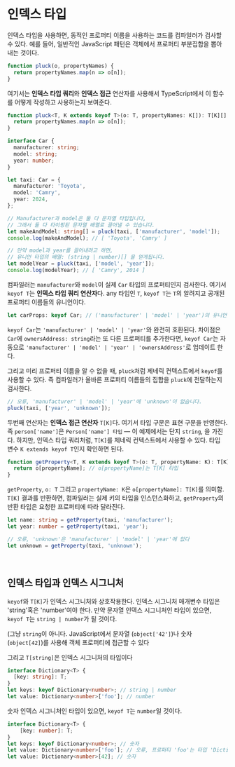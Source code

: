 # 인덱스 타입

인덱스 타입을 사용하면, 동적인 프로퍼티 이름을 사용하는 코드를 컴파일러가 검사할 수 있다. 예를 들어, 일반적인 JavaScript 패턴은 객체에서 프로퍼티 부분집합을 뽑아내는 것이다.

```js
function pluck(o, propertyNames) {
  return propertyNames.map(n => o[n]);
}
```

여기서는 **인덱스 타입 쿼리**와 **인덱스 접근** 연산자를 사용해서 TypeScript에서 이  함수를 어떻게 작성하고 사용하는지 보여준다.

```ts
function pluck<T, K extends keyof T>(o: T, propertyNames: K[]): T[K][] {
  return propertyNames.map(n => o[n]);
}

interface Car {
  manufacturer: string;
  model: string;
  year: number;
}

let taxi: Car = {
  manufacturer: 'Toyota',
  model: 'Camry',
  year: 2024,
};

// Manufacturer과 model은 둘 다 문자열 타입입니다,
// 그래서 둘 다 타이핑된 문자열 배열로 끌어낼 수 있습니다.
let makeAndModel: string[] = pluck(taxi, ['manufacturer', 'model']);
console.log(makeAndModel); // [ 'Toyota', 'Camry' ]

// 만약 model과 year를 끌어내려고 하면,
// 유니언 타입의 배열: (string | number)[] 을 얻게됩니다.
let modelYear = pluck(taxi, ['model', 'year']);
console.log(modelYear); // [ 'Camry', 2014 ]
```

컴파일러는 `manufacturer`와 `model`이 실제 `Car` 타입의 프로퍼티인지 검사한다. 여기서 `keyof T`는 **인덱스 타입 쿼리 연산자**다. any 타입인 `T`, `keyof T`는 `T`의 알려지고 공개된 프로퍼티 이름들의 유니언이다.

```ts
let carProps: keyof Car; // ('manufacturer' | 'model' | 'year')의 유니언
```

`keyof Car`는 `'manufacturer' | 'model' | 'year'`와 완전히 호환된다. 차이점은 `Car`에 `ownersAddress: string`라는 또 다른 프로퍼티를 추가한다면, `keyof Car`는 자동으로 `'manufacturer' | 'model' | 'year' | 'ownersAddress'`로 업데이트 한다.

그리고 미리 프로퍼티 이름을 알 수 없을 때, `pluck`처럼 제네릭 컨텍스트에서 `keyof`를 사용할 수 있다. 즉 컴파일러가 올바른 프로퍼티 이름들의 집합을 `pluck`에 전달하는지 검사한다.

```ts
// 오류, 'manufacturer' | 'model' | 'year'에 'unknown'이 없습니다.
pluck(taxi, ['year', 'unknown']);
```

두번째 연산자는 **인덱스 접근 연산자** `T[K]`다. 여기서 타입 구문은 표현 구문을 반영한다. 즉 `person['name']`은 `Person['name'] 타입` — 이 예제에서는 단지 `string`, 을 가진다. 하지만, 인덱스 타입 쿼리처럼, `T[K]`를 제네릭 컨텍스트에서 사용할 수 있다. 타입 변수 `K extends keyof T`인지 확인하면 된다.

```ts
function getProperty<T, K extends keyof T>(o: T, propertyName: K): T[K] {
  return o[propertyName]; // o[propertyName]는 T[K] 타입
}
```

`getProperty`, `o: T` 그리고 `propertyName: K`은 `o[propertyName]: T[K]`를 의미함. `T[K]` 결과를 반환하면, 컴파일러는 실제 키의 타입을 인스턴스화하고, `getProperty`의 반환 타입은 요청한 프로퍼티에 따라 달라진다.

```ts
let name: string = getProperty(taxi, 'manufacturer');
let year: number = getProperty(taxi, 'year');

// 오류, 'unknown'은 'manufacturer' | 'model' | 'year'에 없다
let unknown = getProperty(taxi, 'unknown');
```

<br/>

## 인덱스 타입과 인덱스 시그니처

`keyof`와 `T[K]`가 인덱스 시그니처와 상호작용한다. 인덱스 시그니처 매개변수 타입은 'string'혹은 'number'여야 한다. 만약 문자열 인덱스 시그니처인 타입이 있으면, `keyof T`는 `string | number`가 될 것이다.

(그냥 `string`이 아니다. JavaScript에서 문자열 (`object['42']`)나 숫자 (`object[42]`)를 사용해 객체 프로퍼티에 접근할 수 있다 

그리고 `T[string]`은 인덱스 시그니처의 타입이다

```ts
interface Dictionary<T> {
  [key: string]: T;
}
let keys: keyof Dictionary<number>; // string | number
let value: Dictionary<number>['foo']; // number
```

숫자 인덱스 시그니처인 타입이 있으면, `keyof T`는 `number`일 것이다.

```ts
interface Dictionary<T> {
    [key: number]: T;
}
let keys: keyof Dictionary<number>; // 숫자
let value: Dictionary<number>['foo']; // 오류, 프로퍼티 'foo'는 타입 'Dictionary<number>'에 존재하지 않습니다.
let value: Dictionary<number>[42]; // 숫자
```

